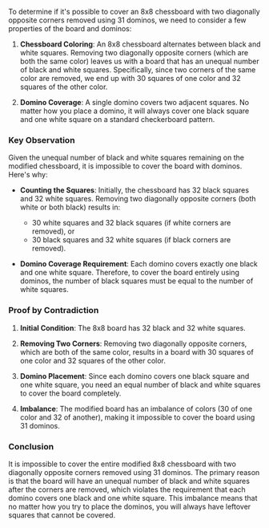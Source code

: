 To determine if it's possible to cover an 8x8 chessboard with two diagonally opposite corners removed using 31 dominos, we need to consider a few properties of the board and dominos:

1. **Chessboard Coloring**: An 8x8 chessboard alternates between black and white squares. Removing two diagonally opposite corners (which are both the same color) leaves us with a board that has an unequal number of black and white squares. Specifically, since two corners of the same color are removed, we end up with 30 squares of one color and 32 squares of the other color.

2. **Domino Coverage**: A single domino covers two adjacent squares. No matter how you place a domino, it will always cover one black square and one white square on a standard checkerboard pattern.

### Key Observation

Given the unequal number of black and white squares remaining on the modified chessboard, it is impossible to cover the board with dominos. Here's why:

- **Counting the Squares**: Initially, the chessboard has 32 black squares and 32 white squares. Removing two diagonally opposite corners (both white or both black) results in:
  - 30 white squares and 32 black squares (if white corners are removed), or
  - 30 black squares and 32 white squares (if black corners are removed).

- **Domino Coverage Requirement**: Each domino covers exactly one black and one white square. Therefore, to cover the board entirely using dominos, the number of black squares must be equal to the number of white squares.

### Proof by Contradiction

1. **Initial Condition**: The 8x8 board has 32 black and 32 white squares.

2. **Removing Two Corners**: Removing two diagonally opposite corners, which are both of the same color, results in a board with 30 squares of one color and 32 squares of the other color.

3. **Domino Placement**: Since each domino covers one black square and one white square, you need an equal number of black and white squares to cover the board completely.

4. **Imbalance**: The modified board has an imbalance of colors (30 of one color and 32 of another), making it impossible to cover the board using 31 dominos.

### Conclusion

It is impossible to cover the entire modified 8x8 chessboard with two diagonally opposite corners removed using 31 dominos. The primary reason is that the board will have an unequal number of black and white squares after the corners are removed, which violates the requirement that each domino covers one black and one white square. This imbalance means that no matter how you try to place the dominos, you will always have leftover squares that cannot be covered.